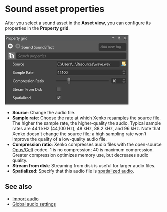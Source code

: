 # Sound asset properties
After you select a sound asset in the **Asset view**, you can configure its properties in the **Property grid**.

![Audio Asset Properties](media/audio-asset-properties.png)

* **Source**: Change the audio file.
* **Sample rate**: Choose the rate at which Xenko [resamples](https://en.wikipedia.org/wiki/Sampling_(signal_processing)#Sampling_rate) the source file. The higher the sample rate, the higher-quality the audio. Typical sample rates are 44.1 kHz (44,100 Hz), 48 kHz, 88.2 kHz, and 96 kHz. Note that Xenko doesn't change the source file; a high sampling rate won't improve the quality of a low-quality audio file.
* **Compression ratio**: Xenko compresses audio files with the open-source [Opus/Celt](https://en.wikipedia.org/wiki/CELT) codec. 1 is no compression; 40 is maximum compression. Greater compression optimizes memory use, but decreases audio quality.
* **Stream from disk**: Streaming from disk is useful for larger audio files.
* **Spatialized**: Specify that this audio file is [spatialized audio](spatialized-audio.md).

## See also
* [Import audio](import-audio.md)
* [Global audio settings](global-audio-settings.md)